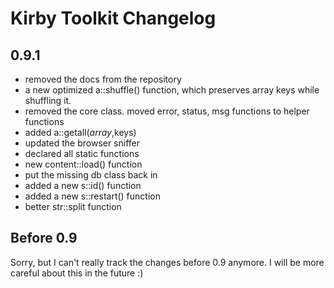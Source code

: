 # Kirby Toolkit Changelog

## 0.9.1

- removed the docs from the repository
- a new optimized a::shuffle() function, which preserves array keys while shuffling it. 
- removed the core class. moved error, status, msg functions to helper functions
- added a::getall($array,$keys)
- updated the browser sniffer
- declared all static functions
- new content::load() function
- put the missing db class back in
- added a new s::id() function
- added a new s::restart() function
- better str::split function

## Before 0.9

Sorry, but I can't really track the changes before 0.9 anymore. I will be more careful about this in the future :)


